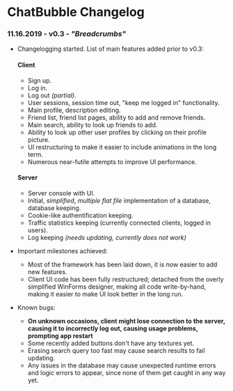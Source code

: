 # ChatBubble Changelog #



### 11.16.2019 - v0.3 - *"Breadcrumbs"* ###

  - Changelogging started. List of main features added prior to v0.3:
    #### Client ####
    - Sign up.
    - Log in.
    - Log out *(partial)*.
    - User sessions, session time out, "keep me logged in" functionality.
    - Main profile, description editing.
    - Friend list, friend list pages, ability to add and remove friends.
    - Main search, ability to look up friends to add.
    - Ability to look up other user profiles by clicking on their profile picture.
    - UI restructuring to make it easier to include animations in the long term.
    - Numerous near-futile attempts to improve UI performance.
    
    #### Server ####
    - Server console with UI.
    - Initial, *simplified*, *multiple flat file* implementation of a database, database keeping.
    - Cookie-like authentification keeping.
    - Traffic statistics keeping (currently connected clients, logged in users).
    - Log keeping *(needs updating, currently does not work)*
    
  - Important milestones achieved:
    - Most of the framework has been laid down, it is now easier to add new features.
    - Client UI code has been fully restructured; detached from the overly simplified WinForms designer,
    making all code write-by-hand, making it easier to make UI look better in the long run.
    
  - Known bugs:
    - **On unknown occasions, client might lose connection to the server, causing it to incorrectly log out,
    causing usage problems, prompting app restart**
    - Some recently added buttons don't have any textures yet.
    - Erasing search query too fast may cause search results to fail updating.
    - Any issues in the database may cause unexpected runtime errors and logic errors to appear, since none of them
    get caught in any way yet.
